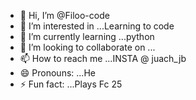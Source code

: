 - 👋 Hi, I’m @Filoo-code
- 👀 I’m interested in ...Learning to code
- 🌱 I’m currently learning ...python
- 💞️ I’m looking to collaborate on ...
- 📫 How to reach me ...INSTA @ juach_jb
- 😄 Pronouns: ...He
- ⚡ Fun fact: ...Plays Fc 25

<!---
Filoo-code/Filoo-code is a ✨ special ✨ repository because its `README.md` (this file) appears on your GitHub profile.
You can click the Preview link to take a look at your changes.
--->

